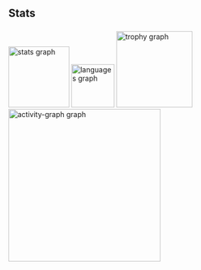 <h2 align="left">Stats</h2>

###

<div align="left">
  <img src="https://github-readme-stats.vercel.app/api?username=LuizGuni&hide_title=false&hide_rank=false&show_icons=true&include_all_commits=true&count_private=true&disable_animations=false&theme=dark&locale=en&hide_border=false&order=1" height="120" alt="stats graph"  />
  <img src="https://github-readme-stats.vercel.app/api/top-langs?username=LuizGuni&locale=en&hide_title=false&layout=compact&card_width=320&langs_count=5&theme=github_dark&hide_border=false&order=2" height="85" alt="languages graph"  />
  <img src="https://github-profile-trophy.vercel.app?username=LuizGuni&theme=dracula&column=-1&row=1&margin-w=8&margin-h=8&no-bg=false&no-frame=false&order=4" height="150" alt="trophy graph"  />
  <img src="https://github-readme-activity-graph.vercel.app/graph?username=LuizGuni&radius=16&theme=github-dark&area=true&order=5" height="300" alt="activity-graph graph"  />
</div>

###
